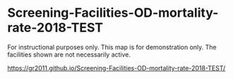 # Screening-Facilities-OD-mortality-rate-2018-TEST

For instructional purposes only.
This map is for demonstration only. The facilities shown are not necessarily active.

https://gr2011.github.io/Screening-Facilities-OD-mortality-rate-2018-TEST/
